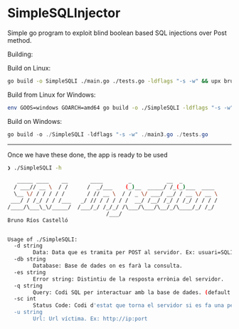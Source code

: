 # SimpleSQLInjector
Simple go program to exploit blind boolean based SQL injections over Post method. 

Building: 

Build on Linux:

```bash
go build -o SimpleSQLI ./main.go ./tests.go -ldflags "-s -w" && upx brute ./SimpleSQLI && ./SimpleSQLI
```
Build from Linux for Windows:

```bash
env GOOS=windows GOARCH=amd64 go build -o ./SimpleSQLI -ldflags "-s -w" ./main3.go ./tests.go &&
```

Build on Windows:

```powershell
go build -o ./SimpleSQLI -ldflags "-s -w" ./main3.go ./tests.go
```

---

Once we have these done, the app is ready to be used

```bash
❯ ./SimpleSQLI -h

   _____ ____    __       ____        _           __  _           
  / ___// __ \  / /      /  _/___    (_)__  _____/ /_(_)___  ____ 
  \__ \/ / / / / /       / // __ \  / / _ \/ ___/ __/ / __ \/ __ \
 ___/ / /_/ / / /___   _/ // / / / / /  __/ /__/ /_/ / /_/ / / / /
/____/\___\_\/_____/  /___/_/ /_/_/ /\___/\___/\__/_/\____/_/ /_/ 
                               /___/                              
Bruno Ríos Castelló                                         


Usage of ./SimpleSQLI:
  -d string
    	Data: Data que es tramita per POST al servidor. Ex: usuari=SQLI&contrasenya=test
  -db string
    	Database: Base de dades on es farà la consulta.
  -es string
    	Error string: Distintiu de la resposta errònia del servidor.
  -q string
    	Query: Codi SQL per interactuar amb la base de dades. (default "select schema_name from information_schema.schemata")
  -sc int
    	Status Code: Codi d'estat que torna el servidor si es fa una petició satisfactòria.
  -u string
    	Url: Url víctima. Ex: http://ip:port
```
